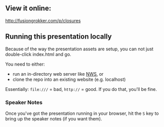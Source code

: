 ## View it online:

http://fusiongrokker.com/p/closures

## Running this presentation locally

Because of the way the presentation assets are setup, you can not just double-click index.html and go.

You need to either:

* run an in-directory web server like [NWS](https://npmjs.org/package/nws), or
* clone the repo into an existing website (e.g. localhost)

Essentially: `file:///` = bad, `http://` = good. If you do that, you'll be fine.

### Speaker Notes

Once you've got the presentation running in your browser, hit the `S` key to bring up the speaker notes (if you want them).
